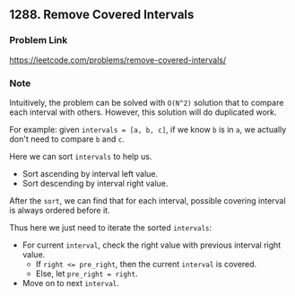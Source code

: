 ## 1288. Remove Covered Intervals

### Problem Link 
https://leetcode.com/problems/remove-covered-intervals/

### Note
Intuitively, the problem can be solved with `O(N^2)` solution that to compare each interval with others.
However, this solution will do duplicated work. 

For example: given `intervals = [a, b, c]`, if we know `b` is in `a`, we actually don't need to compare `b` and `c`.

Here we can sort `intervals` to help us. 
- Sort ascending by interval left value.
- Sort descending by interval right value.

After the `sort`, we can find that for each interval, possible covering interval is always ordered before it.

Thus here we just need to iterate the sorted `intervals`:
- For current `interval`, check the right value with previous interval right value.
    - If `right <= pre_right`, then the current `interval` is covered.
    - Else, let `pre_right = right`. 
- Move on to next `interval`.
